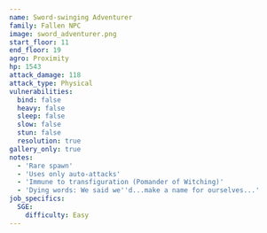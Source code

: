 ```yaml
---
name: Sword-swinging Adventurer
family: Fallen NPC
image: sword_adventurer.png
start_floor: 11
end_floor: 19
agro: Proximity
hp: 1543
attack_damage: 118
attack_type: Physical
vulnerabilities:
  bind: false
  heavy: false
  sleep: false
  slow: false
  stun: false
  resolution: true
gallery_only: true
notes:
  - 'Rare spawn'
  - 'Uses only auto-attacks'
  - 'Immune to transfiguration (Pomander of Witching)'
  - 'Dying words: We said we''d...make a name for ourselves...'
job_specifics:
  SGE:
    difficulty: Easy
---
```

